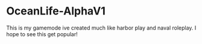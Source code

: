 OceanLife-AlphaV1
=================

This is my gamemode ive created much like harbor play and naval roleplay. I hope to see this get popular!
